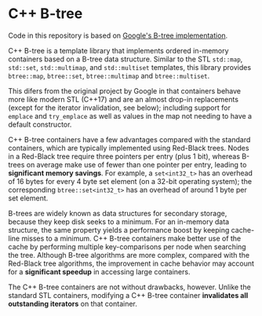 # C++ B-tree

Code in this repository is based on
[Google's B-tree implementation](https://code.google.com/archive/p/cpp-btree/).

C++ B-tree is a template library that implements ordered in-memory containers
based on a B-tree data structure. Similar to the STL `std::map`, `std::set`,
`std::multimap`, and `std::multiset` templates, this library provides
`btree::map`, `btree::set`, `btree::multimap` and `btree::multiset`.

This difers from the original project by Google in that containers behave more
like modern STL (C++17) and are an almost drop-in replacements (except for the
iterator invalidation, see below); including support for `emplace` and
`try_emplace` as well as values in the map not needing to have a default
constructor.

C++ B-tree containers have a few advantages compared with the standard
containers, which are typically implemented using Red-Black trees. Nodes in a
Red-Black tree require three pointers per entry (plus 1 bit), whereas B-trees
on average make use of fewer than one pointer per entry, leading to
**significant memory savings**. For example, a `set<int32_t>` has an overhead
of 16 bytes for every 4 byte set element (on a 32-bit operating system); the
corresponding `btree::set<int32_t>` has an overhead of around 1 byte per set
element.

B-trees are widely known as data structures for secondary storage, because they
keep disk seeks to a minimum. For an in-memory data structure, the same property
yields a performance boost by keeping cache-line misses to a minimum. C++ B-tree
containers make better use of the cache by performing multiple key-comparisons
per node when searching the tree. Although B-tree algorithms are more complex,
compared with the Red-Black tree algorithms, the improvement in cache behavior
may account for a **significant speedup** in accessing large containers.

The C++ B-tree containers are not without drawbacks, however. Unlike the
standard STL containers, modifying a C++ B-tree container
**invalidates all outstanding iterators** on that container.
